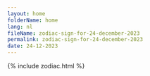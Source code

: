 ```yaml
---
layout: home
folderName: home
lang: nl
fileName: zodiac-sign-for-24-december-2023
permalink: zodiac-sign-for-24-december-2023
date: 24-12-2023
---
```

{% include zodiac.html %}
